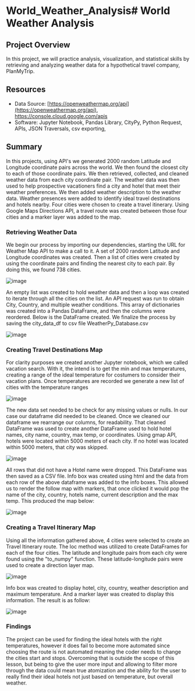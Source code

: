 # World_Weather_Analysis# World Weather Analysis
## Project Overview
In this project, we will practice analysis, visualization, and statistical skills by retrieving and analyzing weather data for a hypothetical travel company, PlanMyTrip. 

## Resources
- Data Source: [https://openweathermap.org/api](https://openweathermap.org/api), https://console.cloud.google.com/apis 
- Software: Jupyter Notebook, Pandas Library, CityPy, Python Request, APIs, JSON Traversals, csv exporting, 

## Summary
In this projects, using API's we generated 2000 random Latitude and Longitude coordinate pairs across the world. We then found the closest city to each of those coordinate pairs. We then retrieved, collected, and cleaned weather data from each city coordinate pair. The weather data was then used to help prospective vacationers find a city and hotel that meet their weather preferences. 
We then added weather description to the weather data. Weather presences were added to identify ideal travel destinations and hotels nearby. Four cities were chosen to create a travel itinerary. Using Google Maps Directions API, a travel route was created between those four cities and a marker layer was added to the map. 

### Retrieving Weather Data
We begin our process by importing our dependencies, starting the URL for Weather Map API to make a call to it. A set of 2000 random Latitude and Longitude coordinates was created. Then a list of cities were created by using the coordinate pairs and finding the nearest city to each pair. By doing this, we found 738 cities. 

![image](https://user-images.githubusercontent.com/90356052/196591343-c7485b8b-8bde-4be4-b643-7dcfd5970140.png)

An empty list was created to hold weather data and then a loop was created to iterate through all the cities on the list. An API request was run to obtain City, Country, and multiple weather conditions. 
This array of dictionaries was created into a Pandas DataFrame, and then the columns were reordered. Below is the DataFrame created. We finalize the process by saving the city_data_df to csv file WeatherPy_Database.csv
 
 ![image](https://user-images.githubusercontent.com/90356052/196591403-38bd36ed-6a0c-4bdf-827f-4b6e862f21a0.png)

 
### Creating Travel Destinations Map
For clarity purposes we created another Jupyter notebook, which we called vacation search. With it, the intend is to get the min and max temperatures, creating a range of the ideal temperature for costumers to consider their vacation plans. Once temperatures are recorded we generate a new list of cities with the temperature ranges

![image](https://user-images.githubusercontent.com/90356052/196591425-edd9855e-1efb-4824-9640-09ab60982c32.png)

 The new data set needed to be check for any missing values or nulls. In our case our dataframe did needed to be cleaned. Once we cleaned our dataframe we rearrange our columns, for readability. That cleaned DataFrame was used to create another DataFrame used to hold hotel names, city name, country, max temp, or coordinates. Using gmap API, hotels were located within 5000 meters of each city. If no hotel was located within 5000 meters, that city was skipped.
 
 ![image](https://user-images.githubusercontent.com/90356052/196591454-5d292f85-d5f6-4e7e-b4e0-e557e5268380.png)

 All rows that did not have a Hotel name were dropped. This DataFrame was then saved as a CSV file. Info box was created using html and the data from each row of the above dataframe was added to the info boxes. This allowed us to render the follow map with markers, that once clicked it would pop the name of the city, country, hotels name, current description and the max temp.
This produced the map below: 

![image](https://user-images.githubusercontent.com/90356052/196591666-f4d7b93f-5230-40fd-95d1-8ac98d5f42b3.png)

 ### Creating a Travel Itinerary Map
Using all the information gathered above, 4 cities were selected to create an Travel Itinerary route. The loc method was utilized to create DataFrames for each of the four cities. The latitude and longitude pairs from each city were found using the "to_numpy" function. These latitude-longitude pairs were used to create a direction layer map. 

![image](https://user-images.githubusercontent.com/90356052/196591693-86026f24-b1f4-4be4-9835-8b7cac7b3551.png)

Info box was created to display hotel, city, country, weather description and maximum temperature. And a marker layer was created to display this information.  The result is as follow:
 
 ![image](https://user-images.githubusercontent.com/90356052/196591712-66d7807d-1625-46d9-a508-b1492a01ccba.png)

### Findings	
The project can be used for finding the ideal hotels with the right temperatures, however it does fail to become more automated since choosing the route is not automated meaning the coder needs to change the cities start and stops. Overcoming that is outside the scope of this lesson, but being to give the user more input and allowing to filter more through the data could mean true atomization and the ability for the user to really find their ideal hotels not just based on temperature, but overall weather. 
